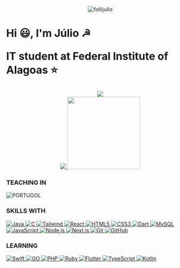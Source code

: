 <main>
    <div id="TOP">
        <div align="center">
            <img src="https://komarev.com/ghpvc/?username=follijulio&label=Visitas%20&color=0e75b6&style=flat" alt="follijulio" />
        </div>
        <h1>
            <p>
                Hi 😃, I'm Júlio ☭
            </p>
            <p>
                IT student at Federal Institute of Alagoas ⭐
            </p>
        </h1>
    </div>
    <div align="center">
        <a href="https://github.com/follijulio">
            <img src="https://github-readme-streak-stats.herokuapp.com/?user=follijulio&theme=dark&hide_border=false">
            </br>
           <img src="https://github-readme-stats.vercel.app/api?username=follijulio&theme=dark&show_icons=true&hide_border=false&count_private=true">
            <img height="195em" src="https://github-readme-stats.vercel.app/api/top-langs/?username=follijulio&layout=compact&langs_count=16&theme=dark&include_all_commits=true&count_private=true"/>
        </a>
    </div>
    <div>
        <div align="left">
            <h3>TEACHING IN</h3>
                <img alt="PORTUGOL" src="https://img.shields.io/badge/PORTUGOL-23121011.svg?&style=for-the-badge&logo=portugol&logoColor=white&color=000">
        </div>
        <div align="left">
            <h3>SKILLS WITH</h3>
             <a href="https://github.com/follijulio">
<img alt="Java" src="https://img.shields.io/badge/Java-000000?style=for-the-badge&logo=java&logoColor=white">
<img alt="C" src="https://img.shields.io/badge/C-000000?style=for-the-badge&logo=c&logoColor=white&Color=black">
<img alt="Tailwind" src="https://img.shields.io/badge/Tailwind_CSS-000000?style=for-the-badge&logo=tailwind-css&logoColor=white&Color=black">
<img alt="React" src="https://img.shields.io/badge/React-000000?style=for-the-badge&logoColor=white&logo=React&Color=black">
<img alt="HTML5" src="https://img.shields.io/badge/html5-000000.svg?&style=for-the-badge&logo=html5&logoColor=white&Color=000000">
<img alt="CSS3" src="https://img.shields.io/badge/css3%20-000000.svg?&style=for-the-badge&logo=css3&logoColor=white&Color=black">
<img alt="Dart" src="https://img.shields.io/badge/dart-23121011.svg?&style=for-the-badge&logo=dart&logoColor=white&color=000"> 
<img alt="MySQL" src="https://img.shields.io/badge/MySQL-000000.svg?&style=for-the-badge&logoColor=white&logo=MySQL&Color=black">
<img alt="JavaScript" src="https://img.shields.io/badge/JavaScript-F7DF1E?style=for-the-badge&logo=javascript&logoColor=white&color=000">
<img alt="Node.js" src="https://img.shields.io/badge/Node.js-000000?style=for-the-badge&logo=nodedotjs&logoColor=white&Color=black">
<img alt="Next.js" src="https://img.shields.io/badge/Next.js-000000?style=for-the-badge&logo=Next.js&logoColor=white&Color=black">
<img alt="Git" src="https://img.shields.io/badge/git%20-000000.svg?&style=for-the-badge&logo=git&logoColor=white&Color=black">
<img alt="GitHub" src="https://img.shields.io/badge/github%20-%23121011?.svg?&style=for-the-badge&logo=github&logoColor=white&color=black">
                 <a>
            </div>
            <div>
            <h3>LEARNING</h3>
                 <a href="https://github.com/follijulio">
<img alt="Swift" src="https://img.shields.io/badge/swift-23121011.svg?&style=for-the-badge&logo=swift&logoColor=white&color=000">
<img alt="GO" src="https://img.shields.io/badge/go-23121011.svg?&style=for-the-badge&logo=go&logoColor=white&color=000">
<img alt="PHP" src="https://img.shields.io/badge/PHP-23121011.svg?&style=for-the-badge&logo=php&logoColor=white&color=000">
<img alt="Ruby" src="https://img.shields.io/badge/ruby-23121011.svg?&style=for-the-badge&logo=ruby&logoColor=white&color=000">            
<img alt="Flutter" src="https://img.shields.io/badge/flutter-23121011.svg?&style=for-the-badge&logo=flutter&logoColor=white&color=000">
<img alt="TypeScript" src="https://img.shields.io/badge/TypeScript-007ACC?style=for-the-badge&logo=typescript&logoColor=white&color=000">
<img alt="Kotlin" src="https://img.shields.io/badge/Kotlin-191920?style=for-the-badge&logoColor=white&logo=Kotlin&color=000">
                     <a>
            </div>
    </div>
</main>
